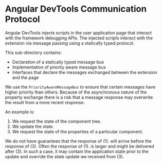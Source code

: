 # Angular DevTools Communication Protocol

Angular DevTools injects scripts in the user application page that interact with the framework debugging APIs.
The injected scripts interact with the extension via message passing using a statically typed protocol.

This sub-directory contains:

*   Declaration of a statically typed message bus
*   Implementation of priority aware message bus
*   Interfaces that declare the messages exchanged between the extension and the page

We use the `PriorityAwareMessageBus` to ensure that certain messages have higher priority than others.
Because of the asynchronous nature of the property exchange there is a risk that a message response may overwrite the result from a more recent response.

An example is:

1.   We request the state of the component tree.
1.   We update the state.
1.   We request the state of the properties of a particular component.

We do not have guarantees that the response of \(1\). will arrive before the response of \(3\).
Often the response of \(1\). is larger and might be delivered after \(3\).
In such a case, it may contain the application state prior to the update and override the state update we received from \(3\).

